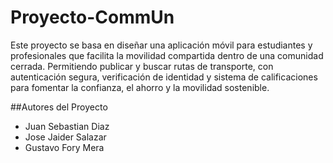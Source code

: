 ﻿# Proyecto-CommUn
Este proyecto se basa en diseñar una aplicación móvil para estudiantes y profesionales que facilita la movilidad compartida dentro de una comunidad cerrada. Permitiendo publicar y buscar rutas de transporte, con autenticación segura, verificación de identidad y sistema de calificaciones para fomentar la confianza, el ahorro y la movilidad sostenible.

##Autores del Proyecto
- Juan Sebastian Diaz
- Jose Jaider Salazar
- Gustavo Fory Mera
